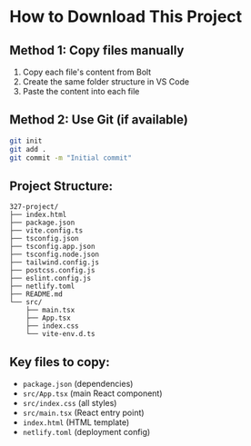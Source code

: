 # How to Download This Project

## Method 1: Copy files manually
1. Copy each file's content from Bolt
2. Create the same folder structure in VS Code
3. Paste the content into each file

## Method 2: Use Git (if available)
```bash
git init
git add .
git commit -m "Initial commit"
```

## Project Structure:
```
327-project/
├── index.html
├── package.json
├── vite.config.ts
├── tsconfig.json
├── tsconfig.app.json
├── tsconfig.node.json
├── tailwind.config.js
├── postcss.config.js
├── eslint.config.js
├── netlify.toml
├── README.md
└── src/
    ├── main.tsx
    ├── App.tsx
    ├── index.css
    └── vite-env.d.ts
```

## Key files to copy:
- `package.json` (dependencies)
- `src/App.tsx` (main React component)
- `src/index.css` (all styles)
- `src/main.tsx` (React entry point)
- `index.html` (HTML template)
- `netlify.toml` (deployment config)